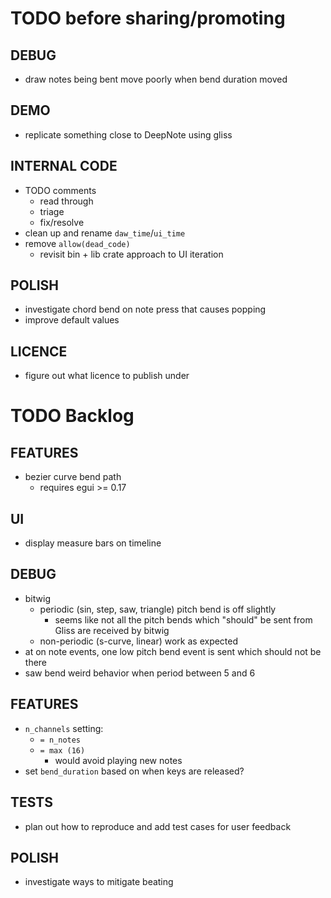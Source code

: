 # TODO before sharing/promoting

## DEBUG
* draw notes being bent move poorly when bend duration moved

## DEMO
* replicate something close to DeepNote using gliss

## INTERNAL CODE
* TODO comments
  * read through
  * triage
  * fix/resolve
* clean up and rename `daw_time`/`ui_time`
* remove `allow(dead_code)`
  * revisit bin + lib crate approach to UI iteration

## POLISH
* investigate chord bend on note press that causes popping
* improve default values 

## LICENCE
* figure out what licence to publish under

# TODO Backlog

## FEATURES
* bezier curve bend path
  * requires egui >= 0.17

## UI
* display measure bars on timeline

## DEBUG
* bitwig
  * periodic (sin, step, saw, triangle) pitch bend is off slightly
    * seems like not all the pitch bends which "should" be sent from Gliss are received by bitwig
  * non-periodic (s-curve, linear) work as expected
* at on note events, one low pitch bend event is sent which should not be there
* saw bend weird behavior when period between 5 and 6

## FEATURES
* `n_channels` setting:
  * `= n_notes`
  * `= max (16)`
    * would avoid playing new notes
* set `bend_duration` based on when keys are released?

## TESTS
* plan out how to reproduce and add test cases for user feedback

## POLISH
* investigate ways to mitigate beating
